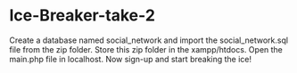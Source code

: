 # Ice-Breaker-take-2
Create a database named social_network and import the social_network.sql file from the zip folder.
Store this zip folder in the xampp/htdocs.
Open the main.php file in localhost.
Now sign-up and start breaking the ice!
